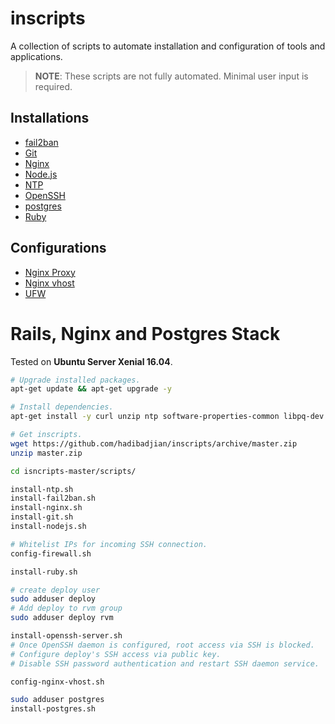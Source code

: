 # inscripts
A collection of scripts to automate installation and configuration of tools and applications.

  > __NOTE__:
  > These scripts are not fully automated. Minimal user input is required.

## Installations
- [fail2ban](scripts/install-fail2ban.sh)
- [Git](scripts/install-git.sh)
- [Nginx](scripts/install-nginx.sh)
- [Node.js](scripts/install-nodejs.sh)
- [NTP](scripts/install-ntp.sh)
- [OpenSSH](scripts/install-openssh-server.sh)
- [postgres](scripts/install-postgres.sh)
- [Ruby](scripts/install-ruby.sh)

## Configurations
- [Nginx Proxy](scripts/config-nginx-proxy.sh)
- [Nginx vhost](scripts/config-nginx-vhost.sh)
- [UFW](scripts/config-firewall.sh)

# Rails, Nginx and Postgres Stack

Tested on __Ubuntu Server Xenial 16.04__.

```bash
# Upgrade installed packages.
apt-get update && apt-get upgrade -y

# Install dependencies.
apt-get install -y curl unzip ntp software-properties-common libpq-dev

# Get inscripts.
wget https://github.com/hadibadjian/inscripts/archive/master.zip
unzip master.zip

cd isncripts-master/scripts/

install-ntp.sh
install-fail2ban.sh
install-nginx.sh
install-git.sh
install-nodejs.sh

# Whitelist IPs for incoming SSH connection.
config-firewall.sh

install-ruby.sh

# create deploy user
sudo adduser deploy
# Add deploy to rvm group
sudo adduser deploy rvm

install-openssh-server.sh
# Once OpenSSH daemon is configured, root access via SSH is blocked.
# Configure deploy's SSH access via public key.
# Disable SSH password authentication and restart SSH daemon service.

config-nginx-vhost.sh

sudo adduser postgres
install-postgres.sh
```
